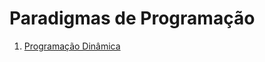 Paradigmas de Programação
=========================

1. [Programação Dinâmica](programacao_dinamica.md)

